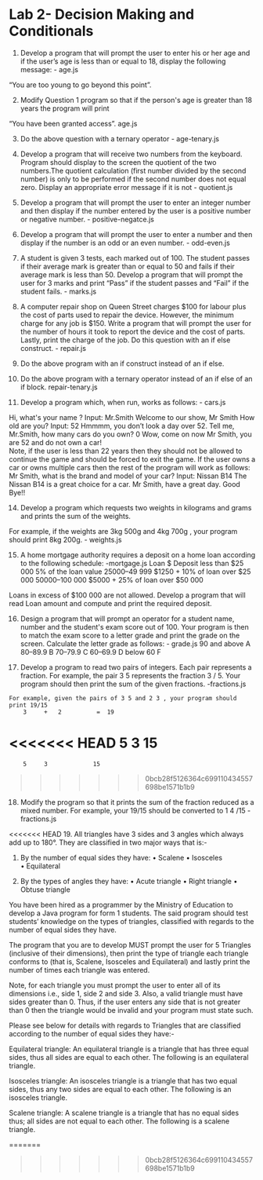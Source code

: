 # Lab 2- Decision Making and Conditionals


1. Develop a program that will prompt the user to enter his or her age and if the user’s age is less than or equal to 18, display the following message: - age.js

“You are too young to go beyond this point”.


2. Modify Question 1 program so that if the person's age is greater than 18 years the program will print 

“You have been granted access”. age.js



3. Do the above question with a ternary operator - age-tenary.js

4. Develop a program that will receive two numbers from the keyboard.  Program should display to the screen the quotient of the two numbers.The quotient calculation (first number divided by the second number) is only to be performed if the second number does not equal zero. Display an appropriate error message if it is not - quotient.js

5. Develop a program that will prompt the user to enter an integer number and then display if the number entered by the user is a positive number or negative number. - positive-negatce.js


6. Develop a program that will prompt the user to enter a number and then display if the number is an odd or an even number. - odd-even.js

7. A student is given 3 tests, each marked out of 100. The student passes if their average mark is greater than or equal to 50 and fails if their average mark is less than 50.  Develop a program that will prompt the user for 3 marks and print “Pass” if the student passes and “Fail” if the student fails. - marks.js

8. A computer repair shop on Queen Street charges $100 for labour plus the cost of parts used to repair the device. However, the minimum charge for any job is $150. Write a program that will prompt the user for the number of hours  it took to report the device   and the cost of parts. Lastly, print the charge of the job. Do this question with an if else construct. - repair.js

9. Do the above program with an if construct instead of an if else.

10. Do the above program with a ternary operator instead of an if else of an if block.  repair-tenary.js


11. Develop a program which, when run, works as follows: - cars.js

Hi, what's your name ? Input: Mr.Smith
Welcome to our show, Mr Smith
How old are you? Input: 52
Hmmmm, you don’t look a day over 52. 
Tell me, Mr.Smith, how many cars do you own? 0
Wow, come on now Mr Smith, you are 52 and do not own a car!  
Note, if the user is less than 22 years then they should not be allowed to continue the game and should be forced to exit the game.
If the user owns a car or owns multiple cars then the rest of the program will work as follows: 
Mr Smith, what is the brand and model of your car? Input: Nissan B14
The Nissan B14 is a great choice for a car.
Mr Smith, have a great day. Good Bye!!

14. Develop a program which requests two weights in kilograms and grams and prints the sum of the weights. 

For example, if the weights are 3kg 500g and 4kg 700g , your program should print 8kg 200g. - weights.js


15. A home mortgage authority requires a deposit on a home loan according to the following schedule: -mortgage.js
Loan $
    Deposit
less than $25 000
    5% of the loan value
$25 000–$49 999
   $1250 + 10% of loan over $25 000
$50 000–$100 000
$5000 + 25% of loan over $50 000

Loans in excess of $100 000 are not allowed. Develop a program that will read Loan
amount and compute and print the required deposit.

16. Design a program that will prompt an operator for a student name, number and the student's exam score out of 100. Your program is then to match the exam score to a letter grade and print the grade on the screen. Calculate the letter grade as follows: - grade.js
90 and above
A
80–89.9
B
70–79.9
C
60–69.9
D
below 60
F

 17. Develop a program to read two pairs of integers. Each pair represents a fraction. For example, the pair 3 5 represents the fraction  3 / 5. Your program should then print the sum of the given fractions. -fractions.js

	For example, given the pairs of 3 5 and 2 3 , your program should print 19/15
        3     +   2          =  19
<<<<<<< HEAD
         5 	3               15
=======
        5 	  3             15
>>>>>>> 0bcb28f5126364c699110434557698be1571b1b9

18. Modify the program so that it prints the sum of the fraction reduced as a mixed number. For example, your  19/15  should be converted to 1  4 /15 - fractions.js

<<<<<<< HEAD
19. All triangles have 3 sides and 3 angles which always add up to 180°. They are classified in two major ways that is:-
1) By the number of equal sides they have:
  • Scalene 
  • Isosceles  
  • Equilateral

2) By the types of angles they have:
  • Acute triangle
• Right triangle 
  	• Obtuse triangle 

You have been hired as a programmer by the Ministry of Education to develop a Java program 
for form 1 students. The said program should test students’ knowledge on the types of triangles, 
classified with regards to the number of equal sides they have. 

The program that you are to develop MUST prompt the user for 5 Triangles (inclusive of 
their dimensions), then print the type of triangle each triangle conforms to (that is, 
Scalene,  Isosceles and Equilateral) and lastly print the number of times each triangle was 
entered. 

Note, for each triangle you must prompt the user to enter all of its dimensions i.e., side 1,
side 2 and side 3. Also, a valid triangle must have sides greater than 0. Thus, if the user 
enters any side that is not greater than 0 then the triangle would be invalid and your 
program must state such.

Please see below for details with regards to Triangles that are classified according to the 
number of equal sides they have:-


Equilateral triangle: An equilateral triangle is a triangle that has three equal sides, thus all sides are equal to each other. The following is an equilateral triangle.


Isosceles triangle: An isosceles triangle is a triangle that has two equal sides, thus any two sides are equal to each other. The following is an isosceles triangle.

Scalene triangle: A scalene triangle is a triangle that has no equal sides thus; all sides are not equal to each other. The following is a scalene triangle. 

=======
>>>>>>> 0bcb28f5126364c699110434557698be1571b1b9
